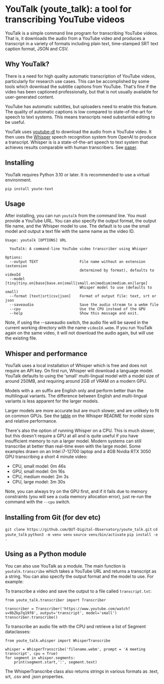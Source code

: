 # YouTalk (youte_talk): a tool for transcribing YouTube videos

YouTalk is a simple command line program for transcribing YouTube videos. That is, it downloads the audio from a YouTube video and produces a transcript in a variety of formats including plain text, time-stamped SRT text caption format, JSON and CSV.

## Why YouTalk?

There is a need for high quality automatic transcription of YouTube videos, particularly for research use cases. 
This can be accomplished by some tools which download the subtitle captions from YouTube. That's fine if the video has been captioned professionally, but that is not usually available for user-generated content. 

YouTube has automatic subtitles, but uploaders need to enable this feature. The quality of automatic captions is low compared to state-of-the-art for speech to text systems. This means transcripts need substantial editing to be useful.

YouTalk uses [youtube-dl](https://github.com/ytdl-org/youtube-dl) to download the audio from a YouTube video. It then uses the [Whisper](https://github.com/openai/whisper) speech recognition system from OpenAI to produce a transcript. Whisper is is a state-of-the-art speech to text system that achieves results comparable with human transcribers. See [paper](https://arxiv.org/abs/2212.04356). 

## Installing

YouTalk requires Python 3.10 or later. It is recommended to use a virtual environment.

`pip install youte-text`

## Usage

After installing, you can run `youtalk` from the command line. You must provide a YouTube URL. You can also specify the output format, the output file name, and the Whisper model to use. The default is to use the small model and output a text file with the same name as the video ID.

```
Usage: youtalk [OPTIONS] URL

  YouTalk: A command-line YouTube video transcriber using Whisper

Options:
  --output TEXT                   File name without an extension (extension
                                  determined by format), defaults to videoId
  --model [tiny|tiny.en|base|base.en|small|small.en|medium|medium.en|large]
                                  Whisper model to use (defaults to small)
  --format [text|srt|csv|json]    Format of output file: text, srt or json
  --saveaudio                     Save the audio stream to a webm file
  --cpu                           Use the CPU instead of the GPU
  --help                          Show this message and exit.
```

Note, if using the --saveaudio switch, the audio file will be saved in the current working directory with the name `videoId.webm`.
If you run YouTalk again on the same video, it will not download the audio again, but will use the existing file.

## Whisper and performance

YouTalk uses a local installation of Whisper which is free and does not require an API key. 
On first run, Whisper will download a language model. YouTalk defaults to using the 'small' multi-lingual model with a model size of around 250MB, and requiring around 2GB of VRAM on a modern GPU.

Models with a .en suffix are English only and perform better than the multilingual variants. The difference between English and multi-lingual variants is less apparent for the larger models.

Larger models are more accurate but are much slower, and are unlikely to fit on common GPUs. See the [table](https://github.com/openai/whisper) on the Whisper README for model sizes and relative performance.

There's also the option of running Whisper on a CPU. This is much slower, but this doesn't require a GPU at all and is quite useful if you have insufficient memory to run a larger model. Modern systems can still transcribe at better than real-time even with the large model. Some examples drawn on an Intel i7-12700 laptop and a 4GB Nvidia RTX 3050 GPU transcribing a short 4 minute video:

* CPU, small model: 0m 46s
* GPU, small model: 0m 16s
* CPU, medium model: 2m 3s
* CPU, large model: 3m 30s

Note, you can always try on the GPU first, and if it fails due to memory constraints (you will see a cuda memory allocation error), just re-run the command with the `--cpu` switch.

## Installing from Git (for dev etc)

`git clone https://github.com/QUT-Digital-Observatory/youte_talk.git`
`cd youte_talk`
`python3 -m venv venv`
`source venv/bin/activate`
`pip install -e .`

## Using as a Python module

You can also use YouTalk as a module. The main function is `youtalk.transcribe` which takes a YouTube URL and returns a transcript as a string. You can also specify the output format and the model to use. For example:

To transcribe a video and save the output to a file called `transcript.txt`:

```python:
from youte_talk.transcriber import Transcriber

transcriber = Transcriber('https://www.youtube.com/watch?v=9bZkp7q19f0', output='transcript', model='small')
transcriber.transcribe()
```

To transcribe an audio file with the CPU and retrieve a list of Segment dataclasses:

```python:
from youte_talk.whisper import WhisperTranscribe

whisper = WhisperTranscribe('filename.webm', prompt = 'A meeting transcript', cpu = True)
for segment in whisper.segments:
    print(segment.start,':', segment.text)
```

The WhisperTranscribe class also returns strings in various formats as .text, srt, .csv and .json properties.


